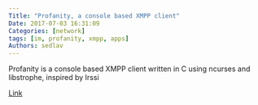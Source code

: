 ```yaml
---
Title: "Profanity, a console based XMPP client"
Date: 2017-07-03 16:31:09
Categories: [network]
tags: [im, profanity, xmpp, apps]
Authors: sedlav
---
```


Profanity is a console based XMPP client written in C using ncurses and libstrophe, inspired by Irssi

[Link](http://www.profanity.im/)
